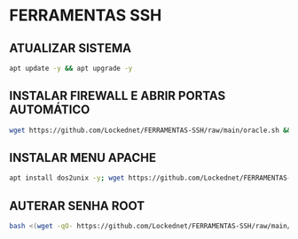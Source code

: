 # FERRAMENTAS SSH

## ATUALIZAR SISTEMA
```sh
apt update -y && apt upgrade -y
```

## INSTALAR FIREWALL E ABRIR PORTAS AUTOMÁTICO
```sh
wget https://github.com/Lockednet/FERRAMENTAS-SSH/raw/main/oracle.sh && chmod 777 oracle.sh && ./oracle.sh
```

## INSTALAR MENU APACHE
```sh
apt install dos2unix -y; wget https://github.com/Lockednet/FERRAMENTAS-SSH/raw/main/menuapache && chmod +x menuapache && dos2unix menuapache && ./menuapache
```

## AUTERAR SENHA ROOT
```sh
bash <(wget -qO- https://github.com/Lockednet/FERRAMENTAS-SSH/raw/main/senharoot)
```
